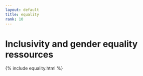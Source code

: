 ```yaml
---
layout: default
title: equality
rank: 10
---
```


<div class="starter-template">
    <h1>Inclusivity and gender equality ressources</h1>
</div>

{% include equality.html %}
